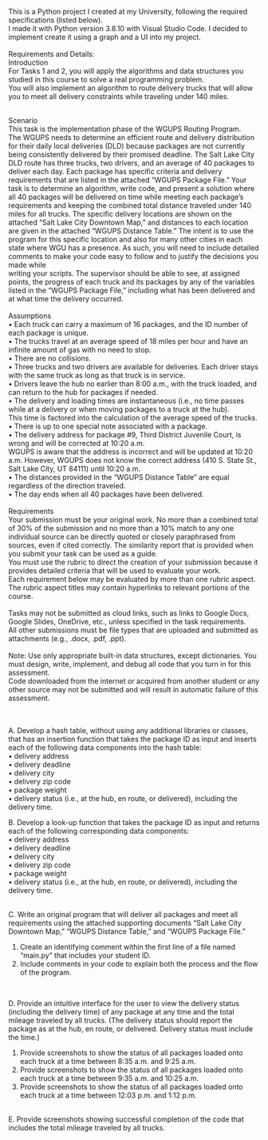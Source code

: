 This is a Python project I created at my University, following the required specifications (listed below).</br>
I made it with Python version 3.8.10 with Visual Studio Code. I decided to implement create it using a graph and a UI into my project.</br>
</br>
Requirements and Details:</br>
Introduction</br>
For Tasks 1 and 2, you will apply the algorithms and data structures you studied in this course to solve a real programming problem.</br> 
You will also implement an algorithm to route delivery trucks that will allow you to meet all delivery constraints while traveling under 140 miles.</br> 
</br>

Scenario</br>
This task is the implementation phase of the WGUPS Routing Program.</br>
The WGUPS needs to determine an efficient route and delivery distribution for their daily local deliveries (DLD)
because packages are not currently being consistently delivered by their promised deadline. The Salt Lake City DLD route has three trucks, two drivers,
and an average of 40 packages to deliver each day. Each package has specific criteria and delivery requirements that are listed in the attached “WGUPS Package File.”
Your task is to determine an algorithm, write code, and present a solution where all 40 packages will be delivered on time while meeting each package’s requirements and
keeping the combined total distance traveled under 140 miles for all trucks. The specific delivery locations are shown on the attached “Salt Lake City Downtown Map,” 
and distances to each location are given in the attached “WGUPS Distance Table.” The intent is to use the program for this specific location and also for many other cities
in each state where WGU has a presence. As such, you will need to include detailed comments to make your code easy to follow and to justify the decisions you made while  
writing your scripts. The supervisor should be able to see, at assigned points, the progress of each truck and its packages by any of the variables listed in the 
“WGUPS Package File,” including what has been delivered and at what time the delivery occurred.</br>
</br>
Assumptions</br>
•  Each truck can carry a maximum of 16 packages, and the ID number of each package is unique.</br>
•  The trucks travel at an average speed of 18 miles per hour and have an infinite amount of gas with no need to stop.</br>
•  There are no collisions.</br>
•  Three trucks and two drivers are available for deliveries. Each driver stays with the same truck as long as that truck is in service.</br>
•  Drivers leave the hub no earlier than 8:00 a.m., with the truck loaded, and can return to the hub for packages if needed.</br>
•  The delivery and loading times are instantaneous (i.e., no time passes while at a delivery or when moving packages to a truck at the hub). </br>
This time is factored into the calculation of the average speed of the trucks.</br>
•  There is up to one special note associated with a package.</br>
•  The delivery address for package #9, Third District Juvenile Court, is wrong and will be corrected at 10:20 a.m.</br>
WGUPS is aware that the address is incorrect and will be updated at 10:20 a.m. However, WGUPS does not know the correct address (410 S. State St., Salt Lake City, UT 84111)
until 10:20 a.m.</br>
•  The distances provided in the “WGUPS Distance Table” are equal regardless of the direction traveled.</br>
•  The day ends when all 40 packages have been delivered.</br>
</br>
Requirements</br>
Your submission must be your original work. No more than a combined total of 30% of the submission and no more than a 10% match to any one individual source can be directly 
quoted or closely paraphrased from sources, even if cited correctly. The similarity report that is provided when you submit your task can be used as a guide.</br>
You must use the rubric to direct the creation of your submission because it provides detailed criteria that will be used to evaluate your work.</br>
Each requirement below may be evaluated by more than one rubric aspect. The rubric aspect titles may contain hyperlinks to relevant portions of the course.</br>
</br>
Tasks may not be submitted as cloud links, such as links to Google Docs, Google Slides, OneDrive, etc., unless specified in the task requirements. </br>
All other submissions must be file types that are uploaded and submitted as attachments (e.g., .docx, .pdf, .ppt).</br>
</br>
Note: Use only appropriate built-in data structures, except dictionaries. You must design, write, implement, and debug all code that you turn in for this assessment. </br>
Code downloaded from the internet or acquired from another student or any other source may not be submitted and will result in automatic failure of this assessment.</br>
</br>
</br>

A.  Develop a hash table, without using any additional libraries or classes, that has an insertion function that takes the package ID as input and inserts each of the 
following data components into the hash table:</br>
•   delivery address</br>
•   delivery deadline</br>
•   delivery city</br>
•   delivery zip code</br>
•   package weight</br>
•   delivery status (i.e., at the hub, en route, or delivered), including the delivery time.</br>

B.  Develop a look-up function that takes the package ID as input and returns each of the following corresponding data components:</br>
•   delivery address</br>
•   delivery deadline</br>
•   delivery city</br>
•   delivery zip code</br>
•   package weight</br>
•   delivery status (i.e., at the hub, en route, or delivered), including the delivery time.</br>
</br>

C.  Write an original program that will deliver all packages and meet all requirements using the attached supporting documents “Salt Lake City Downtown Map,” 
“WGUPS Distance Table,” and “WGUPS Package File.”</br>
1.  Create an identifying comment within the first line of a file named “main.py” that includes your student ID.</br>
2.  Include comments in your code to explain both the process and the flow of the program.</br>
</br>

D.  Provide an intuitive interface for the user to view the delivery status (including the delivery time) of any package at any time and the total mileage traveled by all
trucks. (The delivery status should report the package as at the hub, en route, or delivered. Delivery status must include the time.)</br>
1.  Provide screenshots to show the status of all packages loaded onto each truck at a time between 8:35 a.m. and 9:25 a.m.</br>
2.  Provide screenshots to show the status of all packages loaded onto each truck at a time between 9:35 a.m. and 10:25 a.m.</br>
3.  Provide screenshots to show the status of all packages loaded onto each truck at a time between 12:03 p.m. and 1:12 p.m.</br>
</br>
E.  Provide screenshots showing successful completion of the code that includes the total mileage traveled by all trucks.</br>
</br>
